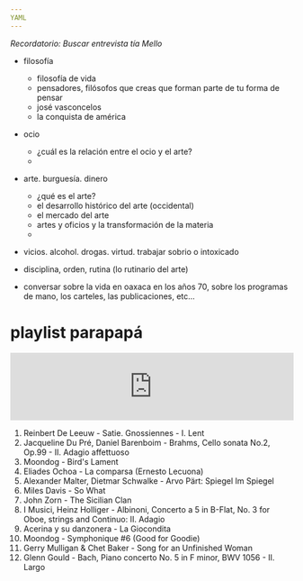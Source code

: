 ```yaml
---
YAML
---
```


_Recordatorio: Buscar entrevista tía Mello_

* filosofía
  - filosofía de vida
  - pensadores, filósofos que creas que forman parte de tu forma de pensar
  - josé vasconcelos
  - la conquista de américa


* ocio
  - ¿cuál es la relación entre el ocio y el arte?
  -

* arte. burguesía. dinero
  - ¿qué es el arte?
  - el desarrollo histórico del arte (occidental)
  - el mercado del arte
  - artes y oficios y la transformación de la materia
  -

* vicios. alcohol. drogas. virtud. trabajar sobrio o intoxicado
* disciplina, orden, rutina (lo rutinario del arte)
* conversar sobre la vida en oaxaca en los años 70, sobre los programas de mano, los carteles, las publicaciones, etc...


# playlist parapapá

<iframe width="100%" height="120" src="https://www.mixcloud.com/widget/iframe/?hide_cover=1&feed=%2Fovisnigra%2Fparapapa%2F" frameborder="0" ></iframe>

1. Reinbert De Leeuw - Satie. Gnossiennes - I. Lent
2. Jacqueline Du Pré, Daniel Barenboim - Brahms, Cello sonata No.2, Op.99 - II. Adagio affettuoso
3. Moondog - Bird's Lament
4. Eliades Ochoa - La comparsa (Ernesto Lecuona)
5. Alexander Malter, Dietmar Schwalke - Arvo Pärt: Spiegel Im Spiegel
6. Miles Davis - So What
7. John Zorn - The Sicilian Clan
8. I Musici, Heinz Holliger - Albinoni, Concerto a 5 in B-Flat, No. 3 for Oboe, strings and Continuo: II. Adagio
9. Acerina y su danzonera - La Giocondita
10. Moondog - Symphonique #6 (Good for Goodie)
11. Gerry Mulligan & Chet Baker - Song for an Unfinished Woman
12. Glenn Gould - Bach, Piano concerto No. 5 in F minor, BWV 1056 - II. Largo
